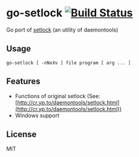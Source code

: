 go-setlock [![Build Status](https://travis-ci.org/moznion/go-setlock.svg?branch=master)](https://travis-ci.org/moznion/go-setlock)
==

Go port of [setlock](http://cr.yp.to/daemontools/setlock.html) (an utility of daemontools)

Usage
--

```
go-setlock [ -nNxXv ] file program [ arg ... ]
```

Features
--

- Functions of original setlock (See: [http://cr.yp.to/daemontools/setlock.html](http://cr.yp.to/daemontools/setlock.html))
- Windows support

License
--

MIT

